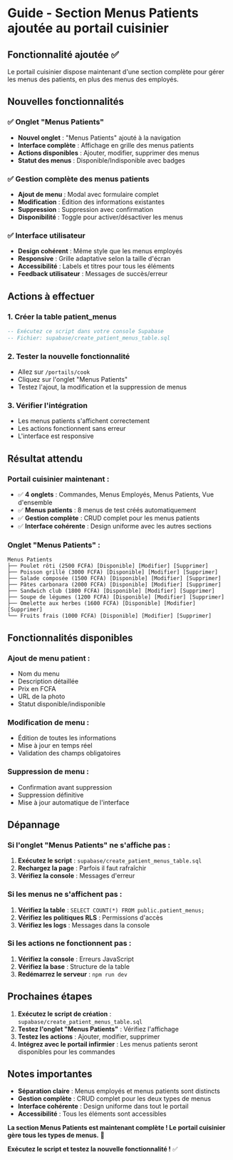 # Guide - Section Menus Patients ajoutée au portail cuisinier

## Fonctionnalité ajoutée ✅

Le portail cuisinier dispose maintenant d'une section complète pour gérer les menus des patients, en plus des menus des employés.

## Nouvelles fonctionnalités

### ✅ Onglet "Menus Patients"
- **Nouvel onglet** : "Menus Patients" ajouté à la navigation
- **Interface complète** : Affichage en grille des menus patients
- **Actions disponibles** : Ajouter, modifier, supprimer des menus
- **Statut des menus** : Disponible/Indisponible avec badges

### ✅ Gestion complète des menus patients
- **Ajout de menu** : Modal avec formulaire complet
- **Modification** : Édition des informations existantes
- **Suppression** : Suppression avec confirmation
- **Disponibilité** : Toggle pour activer/désactiver les menus

### ✅ Interface utilisateur
- **Design cohérent** : Même style que les menus employés
- **Responsive** : Grille adaptative selon la taille d'écran
- **Accessibilité** : Labels et titres pour tous les éléments
- **Feedback utilisateur** : Messages de succès/erreur

## Actions à effectuer

### 1. Créer la table patient_menus
```sql
-- Exécutez ce script dans votre console Supabase
-- Fichier: supabase/create_patient_menus_table.sql
```

### 2. Tester la nouvelle fonctionnalité
- Allez sur `/portails/cook`
- Cliquez sur l'onglet "Menus Patients"
- Testez l'ajout, la modification et la suppression de menus

### 3. Vérifier l'intégration
- Les menus patients s'affichent correctement
- Les actions fonctionnent sans erreur
- L'interface est responsive

## Résultat attendu

### Portail cuisinier maintenant :
- ✅ **4 onglets** : Commandes, Menus Employés, Menus Patients, Vue d'ensemble
- ✅ **Menus patients** : 8 menus de test créés automatiquement
- ✅ **Gestion complète** : CRUD complet pour les menus patients
- ✅ **Interface cohérente** : Design uniforme avec les autres sections

### Onglet "Menus Patients" :
```
Menus Patients
├── Poulet rôti (2500 FCFA) [Disponible] [Modifier] [Supprimer]
├── Poisson grillé (3000 FCFA) [Disponible] [Modifier] [Supprimer]
├── Salade composée (1500 FCFA) [Disponible] [Modifier] [Supprimer]
├── Pâtes carbonara (2000 FCFA) [Disponible] [Modifier] [Supprimer]
├── Sandwich club (1800 FCFA) [Disponible] [Modifier] [Supprimer]
├── Soupe de légumes (1200 FCFA) [Disponible] [Modifier] [Supprimer]
├── Omelette aux herbes (1600 FCFA) [Disponible] [Modifier] [Supprimer]
└── Fruits frais (1000 FCFA) [Disponible] [Modifier] [Supprimer]
```

## Fonctionnalités disponibles

### **Ajout de menu patient :**
- Nom du menu
- Description détaillée
- Prix en FCFA
- URL de la photo
- Statut disponible/indisponible

### **Modification de menu :**
- Édition de toutes les informations
- Mise à jour en temps réel
- Validation des champs obligatoires

### **Suppression de menu :**
- Confirmation avant suppression
- Suppression définitive
- Mise à jour automatique de l'interface

## Dépannage

### Si l'onglet "Menus Patients" ne s'affiche pas :
1. **Exécutez le script** : `supabase/create_patient_menus_table.sql`
2. **Rechargez la page** : Parfois il faut rafraîchir
3. **Vérifiez la console** : Messages d'erreur

### Si les menus ne s'affichent pas :
1. **Vérifiez la table** : `SELECT COUNT(*) FROM public.patient_menus;`
2. **Vérifiez les politiques RLS** : Permissions d'accès
3. **Vérifiez les logs** : Messages dans la console

### Si les actions ne fonctionnent pas :
1. **Vérifiez la console** : Erreurs JavaScript
2. **Vérifiez la base** : Structure de la table
3. **Redémarrez le serveur** : `npm run dev`

## Prochaines étapes

1. **Exécutez le script de création** : `supabase/create_patient_menus_table.sql`
2. **Testez l'onglet "Menus Patients"** : Vérifiez l'affichage
3. **Testez les actions** : Ajouter, modifier, supprimer
4. **Intégrez avec le portail infirmier** : Les menus patients seront disponibles pour les commandes

## Notes importantes

- **Séparation claire** : Menus employés et menus patients sont distincts
- **Gestion complète** : CRUD complet pour les deux types de menus
- **Interface cohérente** : Design uniforme dans tout le portail
- **Accessibilité** : Tous les éléments sont accessibles

**La section Menus Patients est maintenant complète ! Le portail cuisinier gère tous les types de menus.** 🎉

**Exécutez le script et testez la nouvelle fonctionnalité !** ✅


